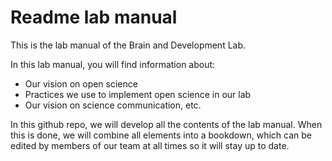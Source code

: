 # Readme lab manual
This is the lab manual of the Brain and Development Lab.

In this lab manual, you will find information about:
- Our vision on open science 
- Practices we use to implement open science in our lab
- Our vision on science communication, etc.

In this github repo, we will develop all the contents of the lab manual. When this is done, we will combine all elements into a bookdown, which can be edited by members of our team at all times so it will stay up to date.

